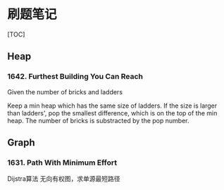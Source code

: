 # 刷题笔记

[TOC]

## Heap

### 1642. Furthest Building You Can Reach

Given the number of bricks and ladders

Keep a min heap which has the same size of ladders. If the size is larger than ladders', pop the smallest difference, which is on the top of the min heap. The number of bricks is substracted by the pop number.



## Graph

### 1631. Path With Minimum Effort

Dijstra算法 无向有权图，求单源最短路径



